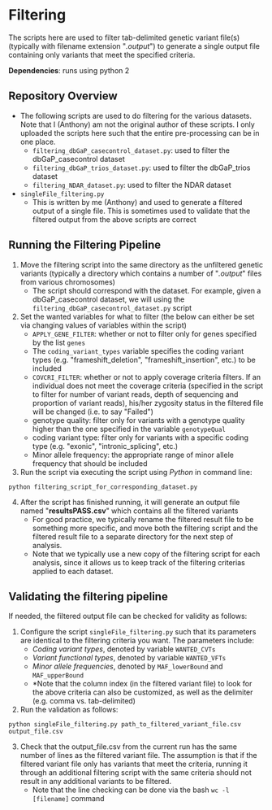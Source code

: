 # Filtering

The scripts here are used to filter tab-delimited genetic variant file(s) (typically with filename extension "_.output_") to generate a single output file containing only variants that meet the specified criteria.

**Dependencies**: runs using python 2

## Repository Overview
- The following scripts are used to do filtering for the various datasets. Note that I (Anthony) am not the original author of these scripts. I only uploaded the scripts here such that the entire pre-processing can be in one place.
  - `filtering_dbGaP_casecontrol_dataset.py`: used to filter the dbGaP_casecontrol dataset
  - `filtering_dbGaP_trios_dataset.py`: used to filter the dbGaP_trios dataset
  - `filtering_NDAR_dataset.py`: used to filter the NDAR dataset
- `singleFile_filtering.py`
  - This is written by me (Anthony) and used to generate a filtered output of a single file. This is sometimes used to validate that the filtered output from the above scripts are correct


## Running the Filtering Pipeline

1. Move the filtering script into the same directory as the unfiltered genetic variants (typically a directory which contains a number of "_.output_" files from various chromosomes)
    - The script should correspond with the dataset. For example, given a dbGaP_casecontrol dataset, we will using the `filtering_dbGaP_casecontrol_dataset.py` script
2. Set the wanted variables for what to filter (the below can either be set via changing values of variables within the script)
    - `APPLY_GENE_FILTER`: whether or not to filter only for genes specified by the list `genes`
    - The `coding_variant_types` variable specifies the coding variant types (e.g. "frameshift_deletion", "frameshift_insertion", etc.) to be included
    - `COVCRI_FILTER`: whether or not to apply coverage criteria filters. If an individual does not meet the coverage criteria (specified in the script to filter for number of variant reads, depth of sequencing and proportion of variant reads), his/her zygosity status in the filtered file will be changed (i.e. to say "Failed")
    - genotype quality: filter only for variants with a genotype quality higher than the one specified in the variable `genotypeQual`
    - coding variant type: filter only for variants with a specific coding type (e.g. "exonic", "intronic_splicing", etc.)
    - Minor allele frequency: the appropriate range of minor allele frequency that should be included
3. Run the script via executing the script using _Python_ in command line:

  `python filtering_script_for_corresponding_dataset.py`

4. After the script has finished running, it will generate an output file named "**resultsPASS.csv**" which contains all the filtered variants
    - For good practice, we typically rename the filtered result file to be something more specific, and move both the filtering script and the filtered result file  to a separate directory for the next step of analysis.
    - Note that we typically use a new copy of the filtering script for each analysis, since it allows us to keep track of the filtering criterias applied to each dataset.


## Validating the filtering pipeline
If needed, the filtered output file can be checked for validity as follows:

1. Configure the script `singleFile_filtering.py` such that its parameters are identical to the filtering criteria you want. The parameters include:
    - _Coding variant types_, denoted by variable `WANTED_CVTs`
    - _Variant functional types_, denoted by variable `WANTED_VFTs`
    - _Minor allele frequencies_, denoted by `MAF_lowerBound` and `MAF_upperBound`
    - \*Note that the column index (in the filtered variant file) to look for the above criteria can also be customized, as well as the delimiter (e.g. comma vs. tab-delimited)
2. Run the validation as follows:

  `python singleFile_filtering.py path_to_filtered_variant_file.csv output_file.csv`

3. Check that the output_file.csv from the current run has the same number of lines as the filtered variant file. The assumption is that if the filtered variant file only has variants that meet the criteria, running it through an additional filtering script with the same criteria should not result in any additional variants to be filtered.
    - Note that the line checking can be done via the bash `wc -l [filename]` command
